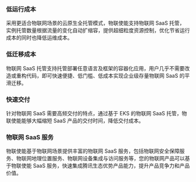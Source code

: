 ### 低运行成本 

采用更适合物联网场景的云原生全托管模式，物联使能支持物联网 SaaS 托管， 实例托管数量根据流量的变化自动扩缩容，提供超细粒度资源控制，优化节省运行成本的同时也降低运维成本。 

### 低迁移成本 


物联网 SaaS 托管支持托管部署任意语言及框架的容器化应用，用户几乎不需要改造或重构代码，即可快速便捷、低门槛、低成本实现企业级存量物联网 SaaS 的平滑迁移。 

### 快速交付 


针对物联网 SaaS 需要高频交付的特点，通过基于 EKS 的物联网 SaaS 托管，物联使能能够大幅缩短 SaaS 产品的交付时间，降低交付成本。

### 物联网 SaaS 服务 

物联使能基于物联网场景提供丰富的物联网 SaaS 服务，包括物联网安全保障服务、物联网地理位置服务、物联网设备集成与访问服务等，您的物联网产品可以基于物联使能 SaaS 服务，快速集成腾讯生态优势产品能力，提升产品竞争力和产品价值。

